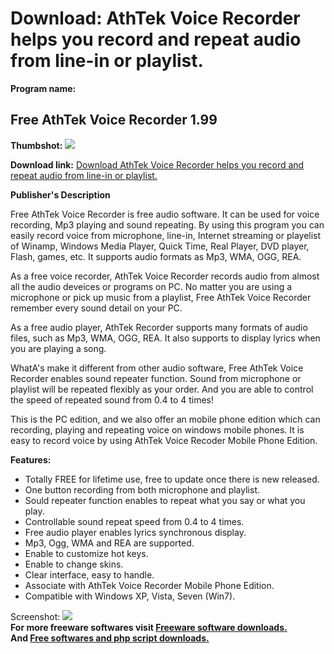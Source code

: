 # Download: AthTek Voice Recorder helps you record and repeat audio from line-in or playlist.

**Program name:**

## Free AthTek Voice Recorder 1.99

  
**Thumbshot:** ![](http://www.freewarefiles.com/screenshot/atkvcrcrdr_md.jpg)   
  
**Download link:** [Download AthTek Voice Recorder helps you record and repeat audio from line-in or playlist.](http://freesoftwares.boysofts.com/Free-AthTek-Voice-Recorder_program_57657.html)  
  


**Publisher's Description**  
  


Free AthTek Voice Recorder is free audio software. It can be used for voice recording, Mp3 playing and sound repeating. By using this program you can easily record voice from microphone, line-in, Internet streaming or playelist of Winamp, Windows Media Player, Quick Time, Real Player, DVD player, Flash, games, etc. It supports audio formats as Mp3, WMA, OGG, REA. 

As a free voice recorder, AthTek Voice Recorder records audio from almost all the audio deveices or programs on PC. No matter you are using a microphone or pick up music from a playlist, Free AthTek Voice Recorder remember every sound detail on your PC.

As a free audio player, AthTek Recorder supports many formats of audio files, such as Mp3, WMA, OGG, REA. It also supports to display lyrics when you are playing a song.

WhatA's make it different from other audio software, Free AthTek Voice Recorder enables sound repeater function. Sound from microphone or playlist will be repeated flexibly as your order. And you are able to control the speed of repeated sound from 0.4 to 4 times!

This is the PC edition, and we also offer an mobile phone edition which can recording, playing and repeating voice on windows mobile phones. It is easy to record voice by using AthTek Voice Recoder Mobile Phone Edition.

**Features:**

  * Totally FREE for lifetime use, free to update once there is new released. 
  * One button recording from both microphone and playlist. 
  * Sould repeater function enables to repeat what you say or what you play. 
  * Controllable sound repeat speed from 0.4 to 4 times. 
  * Free audio player enables lyrics synchronous display. 
  * Mp3, Ogg, WMA and REA are supported. 
  * Enable to customize hot keys. 
  * Enable to change skins. 
  * Clear interface, easy to handle. 
  * Associate with AthTek Voice Recorder Mobile Phone Edition.
  * Compatible with Windows XP, Vista, Seven (Win7). 

  
  
Screenshot: ![](http://www.freewarefiles.com/screenshot/atkvcrcrdr.jpg)   
**For more freeware softwares visit [Freeware software downloads.](http://freesoftwares.boysofts.com/)**   
**And [Free softwares and php script downloads.](http://www.boysofts.com/)**
